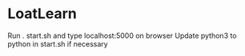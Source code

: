 # LoatLearn

Run . start.sh and type localhost:5000 on browser
Update python3 to python in start.sh if necessary
